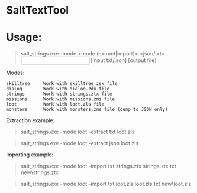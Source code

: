 # SaltTextTool
# Usage:
> salt_strings.exe -mode <mode> <mode (extract|import)> <json/txt> <input game file> [input txt/json] [output file]
  
Modes:
```
skilltree     Work with skilltree.zsx file
dialog        Work with dialog.zdx file
strings       Work with strings.ztx file
missions      Work with missions.zms file
loot          Work with loot.zls file
monsters      Work with monsters.zms file (dump to JSON only)
```
  
Extraction example:
> salt_strings.exe -mode loot -extract txt loot.zls
  
> salt_strings.exe -mode loot -extract json loot.zls

Importing example:
> salt_strings.exe -mode loot -import txt strings.ztx strings.ztx.txt new\strings.ztx

> salt_strings.exe -mode loot -import txt loot.zls loot.zls.txt new\loot.zls

